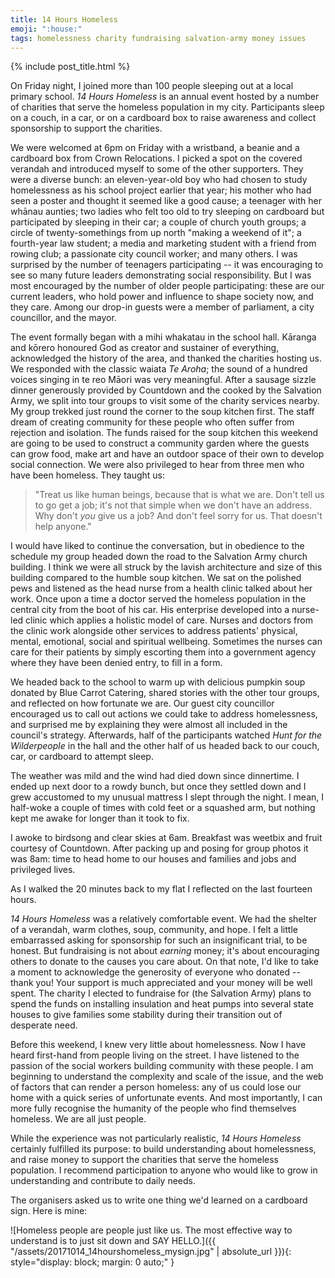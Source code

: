 ```yaml
---
title: 14 Hours Homeless
emoji: ":house:"
tags: homelessness charity fundraising salvation-army money issues
---
```


{% include post_title.html %}

On Friday night, I joined more than 100 people sleeping out at a local primary school. _14 Hours Homeless_ is an annual event hosted by a number of charities that serve the homeless population in my city. Participants sleep on a couch, in a car, or on a cardboard box to raise awareness and collect sponsorship to support the charities.

We were welcomed at 6pm on Friday with a wristband, a beanie and a cardboard box from Crown Relocations. I picked a spot on the covered verandah and introduced myself to some of the other supporters. They were a diverse bunch: an eleven-year-old boy who had chosen to study homelessness as his school project earlier that year; his mother who had seen a poster and thought it seemed like a good cause; a teenager with her whānau aunties; two ladies who felt too old to try sleeping on cardboard but participated by sleeping in their car; a couple of church youth groups; a circle of twenty-somethings from up north "making a weekend of it"; a fourth-year law student; a media and marketing student with a friend from rowing club; a passionate city council worker; and many others. I was surprised by the number of teenagers participating -- it was encouraging to see so many future leaders demonstrating social responsibility. But I was most encouraged by the number of older people participating: these are our current leaders, who hold power and influence to shape society now, and they care. Among our drop-in guests were a member of parliament, a city councillor, and the mayor.

The event formally began with a mihi whakatau in the school hall. Kāranga and kōrero honoured God as creator and sustainer of everything, acknowledged the history of the area, and thanked the charities hosting us. We responded with the classic waiata _Te Aroha_; the sound of a hundred voices singing in te reo Māori was very meaningful. After a sausage sizzle dinner generously provided by Countdown and the cooked by the Salvation Army, we split into tour groups to visit some of the charity services nearby. My group trekked just round the corner to the soup kitchen first. The staff dream of creating community for these people who often suffer from rejection and isolation. The funds raised for the soup kitchen this weekend are going to be used to construct a community garden where the guests can grow food, make art and have an outdoor space of their own to develop social connection. We were also privileged to hear from three men who have been homeless. They taught us: 

> "Treat us like human beings, because that is what we are. Don't tell us to go get a job; it's not that simple when we don't have an address. Why don't _you_ give us a job? And don't feel sorry for us. That doesn't help anyone."

I would have liked to continue the conversation, but in obedience to the schedule my group headed down the road to the Salvation Army church building. I think we were all struck by the lavish architecture and size of this building compared to the humble soup kitchen. We sat on the polished pews and listened as the head nurse from a health clinic talked about her work. Once upon a time a doctor served the homeless population in the central city from the boot of his car. His enterprise developed into a nurse-led clinic which applies a holistic model of care. Nurses and doctors from the clinic work alongside other services to address patients' physical, mental, emotional, social and spiritual wellbeing. Sometimes the nurses can care for their patients by simply escorting them into a government agency where they have been denied entry, to fill in a form.

We headed back to the school to warm up with delicious pumpkin soup donated by Blue Carrot Catering, shared stories with the other tour groups, and reflected on how fortunate we are. Our guest city councillor encouraged us to call out actions we could take to address homelessness, and surprised me by explaining they were almost all included in the council's strategy. Afterwards, half of the participants watched _Hunt for the Wilderpeople_ in the hall and the other half of us headed back to our couch, car, or cardboard to attempt sleep.

The weather was mild and the wind had died down since dinnertime. I ended up next door to a rowdy bunch, but once they settled down and I grew accustomed to my unusual mattress I slept through the night. I mean, I half-woke a couple of times with cold feet or a squashed arm, but nothing kept me awake for longer than it took to fix.

I awoke to birdsong and clear skies at 6am. Breakfast was weetbix and fruit courtesy of Countdown. After packing up and posing for group photos it was 8am: time to head home to our houses and families and jobs and privileged lives. 

As I walked the 20 minutes back to my flat I reflected on the last fourteen hours.

<!-- One girl noted to me after our visit to the church that a sign which read "Put Jesus first" seemed misinformed: given that these people have so many other physical and social needs, they would be better off to put themselves first. Surely, I responded, self-centredness would only accentuate the anti-social behaviours that imprison this demographic? Regardless, I found it ironic that she was advocating self-centredness while participating in a charity fundraising event. -->

_14 Hours Homeless_ was a relatively comfortable event. We had the shelter of a verandah, warm clothes, soup, community, and hope. I felt a little embarrassed asking for sponsorship for such an insignificant trial, to be honest. But fundraising is not about _earning_ money; it's about encouraging others to donate to the causes you care about. On that note, I'd like to take a moment to acknowledge the generosity of everyone who donated -- thank you! Your support is much appreciated and your money will be well spent. The charity I elected to fundraise for (the Salvation Army) plans to spend the funds on installing insulation and heat pumps into several state houses to give families some stability during their transition out of desperate need.

Before this weekend, I knew very little about homelessness. Now I have heard first-hand from people living on the street. I have listened to the passion of the social workers building community with these people. I am beginning to understand the complexity and scale of the issue, and the web of factors that can render a person homeless: any of us could lose our home with a quick series of unfortunate events. And most importantly, I can more fully recognise the humanity of the people who find themselves homeless. We are all just people.

While the experience was not particularly realistic, _14 Hours Homeless_ certainly fulfilled its purpose: to build understanding about homelessness, and raise money to support the charities that serve the homeless population. I recommend participation to anyone who would like to grow in understanding and contribute to daily needs.

The organisers asked us to write one thing we'd learned on a cardboard sign. Here is mine:

![Homeless people are people just like us. The most effective way to understand is to just sit down and SAY HELLO.]({{ "/assets/20171014_14hourshomeless_mysign.jpg" | absolute_url }}){: style="display: block; margin: 0 auto;" }